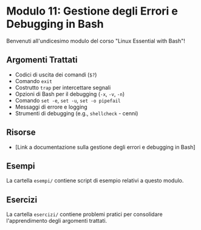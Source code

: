 # Modulo 11: Gestione degli Errori e Debugging in Bash

Benvenuti all'undicesimo modulo del corso "Linux Essential with Bash"!

## Argomenti Trattati

-   Codici di uscita dei comandi (`$?`)
-   Comando `exit`
-   Costrutto `trap` per intercettare segnali
-   Opzioni di Bash per il debugging (`-x`, `-v`, `-n`)
-   Comando `set -e`, `set -u`, `set -o pipefail`
-   Messaggi di errore e logging
-   Strumenti di debugging (e.g., `shellcheck` - cenni)

## Risorse

-   [Link a documentazione sulla gestione degli errori e debugging in Bash]

## Esempi

La cartella `esempi/` contiene script di esempio relativi a questo modulo.

## Esercizi

La cartella `esercizi/` contiene problemi pratici per consolidare l'apprendimento degli argomenti trattati.